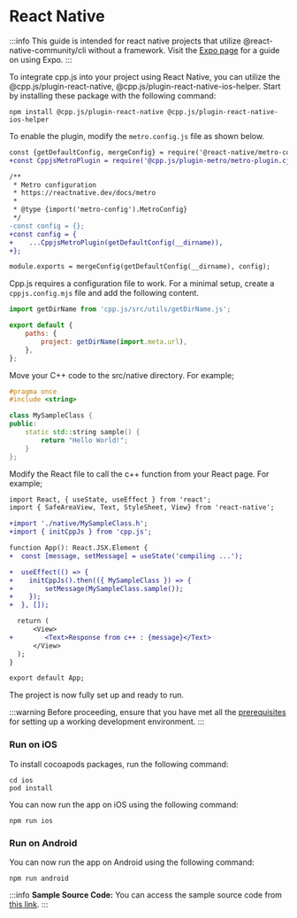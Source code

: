# React Native

:::info
This guide is intended for react native projects that utilize @react-native-community/cli without a framework. Visit the [Expo page](expo) for a guide on using Expo.
:::

To integrate cpp.js into your project using React Native, you can utilize the @cpp.js/plugin-react-native, @cpp.js/plugin-react-native-ios-helper. Start by installing these package with the following command:

```shell npm2yarn
npm install @cpp.js/plugin-react-native @cpp.js/plugin-react-native-ios-helper
```

To enable the plugin, modify the `metro.config.js` file as shown below.

```diff title="metro.config.js"
const {getDefaultConfig, mergeConfig} = require('@react-native/metro-config');
+const CppjsMetroPlugin = require('@cpp.js/plugin-metro/metro-plugin.cjs');

/**
 * Metro configuration
 * https://reactnative.dev/docs/metro
 *
 * @type {import('metro-config').MetroConfig}
 */
-const config = {};
+const config = {
+    ...CppjsMetroPlugin(getDefaultConfig(__dirname)),
+};

module.exports = mergeConfig(getDefaultConfig(__dirname), config);
```

Cpp.js requires a configuration file to work. For a minimal setup, create a `cppjs.config.mjs` file and add the following content.

```js title="cppjs.config.mjs"
import getDirName from 'cpp.js/src/utils/getDirName.js';

export default {
    paths: {
        project: getDirName(import.meta.url),
    },
};
```

Move your C++ code to the src/native directory. For example;

```cpp title="src/native/MySampleClass.h"
#pragma once
#include <string>

class MySampleClass {
public:
    static std::string sample() {
        return "Hello World!";
    }
};
```

Modify the React file to call the c++ function from your React page. For example;

```diff title="src/App.tsx"
import React, { useState, useEffect } from 'react';
import { SafeAreaView, Text, StyleSheet, View} from 'react-native';

+import './native/MySampleClass.h';
+import { initCppJs } from 'cpp.js';

function App(): React.JSX.Element {
+  const [message, setMessage] = useState('compiling ...');

+  useEffect(() => {
+    initCppJs().then(({ MySampleClass }) => {
+        setMessage(MySampleClass.sample());
+    });
+  }, []);

  return (
      <View>
+        <Text>Response from c++ : {message}</Text>
      </View>
  );
}

export default App;
```

The project is now fully set up and ready to run.

:::warning
Before proceeding, ensure that you have met all the [prerequisites](/docs/guide/getting-started/prerequisites) for setting up a working development environment.
:::

### Run on iOS
To install cocoapods packages, run the following command:

```shell
cd ios
pod install
```

You can now run the app on iOS using the following command:

```shell npm2yarn
npm run ios
```

### Run on Android

You can now run the app on Android using the following command:

```shell npm2yarn
npm run android
```

:::info
**Sample Source Code:** You can access the sample source code from [this link](https://github.com/bugra9/cpp.js/tree/main/packages/cppjs-sample-mobile-reactnative-nativecli).
:::
